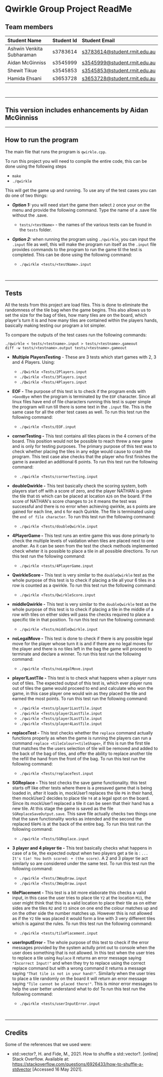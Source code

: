 # Qwirkle Group Project ReadMe

## Team members 

| Student Name   | Student Id   | Student Email |
| :------------- | :----------: | :-------------|
| Ashwin Venkita Subharaman | s3783614 | s3783614@student.rmit.edu.au|
| Aidan McGinniss  | s3545999 | s3545999@student.rmit.edu.au|
| Shewit Tikue | s3545853 | s3545853@student.rmit.edu.au|
| Hamida Ehsani | s3653728 | s3653728@student.rmit.edu.au|


</br>
<hr></hr>

## This version includes enhancements by Aidan McGinniss

<hr></hr>

## How to run the program
The main file that runs the program is `qwirkle.cpp`. 

To run this project you will need to compile the entire code, this can be done using the following steps
- `make`
- `./qwirkle`

This will get the game up and running. To use any of the test cases you can do one of two things:
- ***Option 1:*** you will need start the game then select `2` once your on the menu and provide the following command. Type the name of a .save file without the .save.
    - `tests/<testName>` - the names of the various tests can be found in the `tests` folder.

- ***Option 2:*** when running the program using `./qwirkle`, you can input the `.input` file as well, this will make the program run itself as the `.input` file provides commands to the program to run the game til the test is completed. This can be done using the following command:
    - `./qwirkle <tests/<testName>.input`
</br>
<hr></hr>

## Tests
All the tests from this project are load files. This is done to eliminate the randomness of the tile bag when the game begins. This also allows us to set the size for the bag of tiles, how many tiles are on the board, which player's turn it is and how many tiles are contained within the players hands, basically making testing our program a lot simpler.

To compare the outputs of the test cases run the following commands:
```
./qwirkle < tests/<testname>.input > tests/<testname>.gameout
diff -w tests/<testname>.output tests/<testname>.gameout
```
- **Multiple PlayersTesting** - These are 3 tests which start games with 2, 3 and 4 Players. Using:
    - `./Qwirkle <Tests/2Players.input`
    - `./Qwirkle <Tests/3Players.input`
    - `./Qwirkle <Tests/4Players.input`


- **EOF -** The purpose of this test is to check if the program ends with `>GoodBye` when the program is terminated by the `EOF` character. Since all linux files have end of file characters running this test is super simple the program will run till there is some text in the `.input` file. This is the same case for all the other test cases as well. To run this test run the following command:
    - `./qwirkle <Tests/EOF.input`

- **cornerTesting -** This test contains all tiles places in the 4 corners of the board. This position would not be possible to reach threw a new game and is only for testing purposes. The primary purpose of this test was to check whether placing the tiles in any edge would cause to crash the program. This test case alse checks that the player who first finishes the game is awarded an additional 6 points. To run this test run the following command:
    - `./qwirkle <Tests/cornerTesting.input`

- **doubleQwirkle -** This test basically check the scoring system, both players start off with a score of zero, and the player NATHAN is given the tile that `O5` which can be placed at location `A26` on the board. If the score of NATHAN's score changes to `24` it means the test was successful and there is no error when achieving qwirkle, as `6` points are gained for each line, and `6` for each Quirkle. The file is terminated using the `end of file character`. To run this test run the following command:
    - `./qwirkle <Tests/doubleQwirkle.input`

- **4PlayerGame -** This test runs an entire game this was done primarly to check the multiple levels of vaidation when tiles are placed next to one another. As it can be seen from the test the check methods implemented check wheter it is possible to place a tile in all possible directions. To run this test run the following command:
    - `./qwirkle <tests/4PlayerGame.input`

- **QwirkleScore -** This test is very similar to the `doubleQwirkle` test as the whole purpose of this test is to check if placing a tile all your 6 tiles in a row is counted as a qwirkle. To run this test run the following command:
    - `./qwirkle <Tests/QwirkleScore.input`

- **middleQwirkle -** This test is very similar to the `doubleQwirkle` test as the whole purpose of this test is to check if placing a tile in the middle of a row with tiles on either sides will pass the checks required to place a specific tile in that position. To run this test run the following command:
    - `./qwirkle <Tests/middleQwirkle.input`

- **noLegalMove -** This test is done to check if there is any possible legal move for the player whose turn it is and if there are no legal moves for the player and there is no tiles left in the bag the game will proceed to terminate and declare a winner. To run this test run the following command:
    - `./qwirkle <Tests/noLegalMove.input`

- **player1LastTile -** This test is to check what happens when a player runs out of tiles. The expected output of this test is, which ever player runs out of tiles the game would proceed to end and calculate who won the game, in this case player one would win as they placed the tile and earned the most points. To run this test run the following command:
    - `./qwirkle <tests/player1LastTile.input`
    - `./qwirkle <Tests/player2LastTile.input`
    - `./qwirkle <Tests/player3LastTile.input`
    - `./qwirkle <Tests/player4LastTile.input`

- **replaceTest -**  This test checks whether the `replace` command actually functions properly as when the game is running the players can run a command `replace <tileColour><tileShape>`, if this is run the first tile that matches the the users selection of tile will be removed and added to the back of the bag of tiles, and offer the ability to replace another tile the refill the hand from the front of the bag. To run this test run the following command:
    - `./qwirkle <Tests/replaceTest.input`

- **SGReplace -** This test checks the save game functionality. this test starts off like other tests where there is a presaved game that is being loaded in, after it loads in, mockUser1 replaces the tile `P6` in their hand, then mockUser2 decides to place tile `Y4` at a legal spot on the board. Since its mockUser1 replaced a tile it can be seen that their hand has a new tile. At this stage the game is saved as the file `SGReplaceSaveOutput.save`. This save file actually checks two things one that the save functionality works as intended and the second the replaced tile`P6` is at the back of the entire bag. To run this test run the following command:
    - `./qwirkle <Tests/SGReplace.input`

- **3 player and 4 player tie -** This test basically checks what happens in case of a tie, the expected output when two players get a tie is : `... It's tie! You both scored: + (the score)`. A 2 and 3 player tie act similarly so are considered under the same test. To run this test run the following command:
    - `./qwirkle <Tests/3WayDraw.input`
    - `./qwirkle <Tests/3WayDraw.input`

- **tilePlacement -** This test is a bit more elaborate this checks a valid input, in this case the user tries to place tile `Y2` at the location `M11`, the user might think that this is a valid location to place their tile as on either sides are the tiles `R2` and `Y3` since on one end the colour matches up and on the other side the number matches up. However this is not allowed as if the `Y2` tile was placed it would form a line with 3 very different tiles which is against the rules. To run this test run the following command:
    - `./qwirkle <tests/tilePlacement.input`

- **userInputError -** The whole purpose of this test to check if the error messages provided by the system actully print out to console when the user does something that is not allowed. In this test when the user tries to replace a tile using `Replace` it returns an error message saying `"Incorrect Input!"` and when they try to replace using the correct replace command but with a wrong command it returns a message saying `"That tile is not in your hand!"`. Similarly when the user tries to place a tile randomly on the board it will return an error message saying `"Tile cannot be placed there!"`. This is minor error messages to help the user better understand what to do! To run this test run the following command:
    - `./qwirkle <tests/userInputError.input`

</br>
<hr></hr>

## Credits
Some of the references that we used were:
- std::vector?, H. and Fide, M., 2021. How to shuffle a std::vector?. [online] Stack Overflow. Available at: <https://stackoverflow.com/questions/6926433/how-to-shuffle-a-stdvector> [Accessed 16 May 2021].